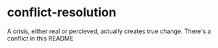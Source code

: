 # conflict-resolution

A crisis, either real or percieved, actually creates true change.
There's a conflict in this README

